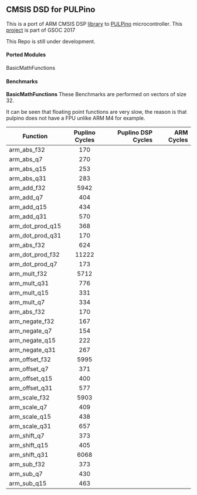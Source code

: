 ## CMSIS DSD for PULPino
This is a port of ARM CMSIS DSP [library](http://www.keil.com/pack/doc/CMSIS/DSP/html/index.html) to [PULPino](https://github.com/pulp-platform/pulpino) microcontroller.
This [project](https://summerofcode.withgoogle.com/projects/?sp-search=Mostafa#5599084384616448) is part of GSOC 2017 

This Repo is still under development.

#### Ported Modules
BasicMathFunctions
#### Benchmarks
**BasicMathFunctions**
These Benchmarks are performed on vectors of size 32.

It can be seen that floating point functions are very slow, the reason is that pulpino does not have a FPU unlike ARM M4 for example.

| Function        | Puplino Cycles           | Puplino DSP  Cycles|  ARM Cycles|
| ------------- |:-------------:| -----:| -----:|
| arm_abs_f32      | 170 |  | | 
| arm_abs_q7      | 270 |  | | 
| arm_abs_q15      | 253  |  | | 
| arm_abs_q31      | 283  |  | | 
| arm_add_f32      | 5942  |  | | 
| arm_add_q7      | 404 |  | | 
| arm_add_q15      | 434 |  | | 
| arm_add_q31      | 570 |  | | 
| arm_dot_prod_q15      | 368 |  | | 
| arm_dot_prod_q31      | 170 |  | | 
| arm_abs_f32      | 624 |  | | 
| arm_dot_prod_f32      | 11222 |  | | 
| arm_dot_prod_q7      | 173 |  | | 
| arm_mult_f32      | 5712 |  | | 
| arm_mult_q31      | 776 |  | | 
| arm_mult_q15      | 331 |  | | 
| arm_mult_q7      | 334 |  | | 
| arm_abs_f32      | 170 |  | | 
| arm_negate_f32      | 167 |  | | 
| arm_negate_q7      | 154  |  | | 
| arm_negate_q15      | 222  |  | | 
| arm_negate_q31      | 267  |  | | 
| arm_offset_f32      | 5995 |  | | 
| arm_offset_q7      | 371 |  | | 
| arm_offset_q15      | 400 |  | | 
| arm_offset_q31      | 577 |  | | 
| arm_scale_f32      | 5903 |  | | 
| arm_scale_q7      | 409 |  | | 
| arm_scale_q15      | 438 |  | | 
| arm_scale_q31      | 657 |  | | 
| arm_shift_q7      | 373 |  | | 
| arm_shift_q15      | 405 |  | | 
| arm_shift_q31      | 6068 |  | | 
| arm_sub_f32      | 373 |  | | 
| arm_sub_q7      | 430 |  | | 
| arm_sub_q15      | 463 |  | | 

